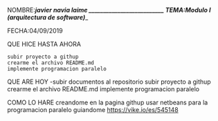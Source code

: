  NOMBRE:___________javier navia laime __________________________
 TEMA:______________Modulo I (arquitectura de software)__________________________


FECHA:04/09/2019

QUE HICE HASTA AHORA

	subir proyecto a githup
	crearme el archivo README.md
	implemente programacion paralelo 

QUE ARE HOY
	-subir documentos al repositorio
	subir proyecto a githup
	crearme el archivo README.md
	implemente programacion paralelo 

COMO LO HARE
	creandome en la pagina githup
	usar netbeans para la programacion paralelo guiandome  https://vike.io/es/545148